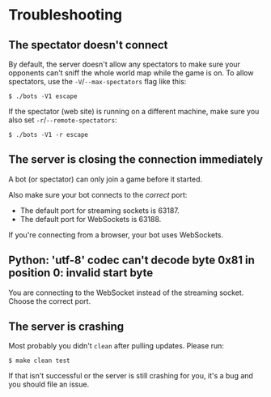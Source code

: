 # Troubleshooting

## The spectator doesn't connect

By default, the server doesn't allow any spectators to make sure your
opponents can't sniff the whole world map while the game is on.
To allow spectators, use the `-V`/`--max-spectators` flag like this:

	$ ./bots -V1 escape

If the spectator (web site) is running on a different machine, make sure
you also set `-r`/`--remote-spectators`:

	$ ./bots -V1 -r escape

## The server is closing the connection immediately

A bot (or spectator) can only join a game before it started.

Also make sure your bot connects to the *correct* port:

* The default port for streaming sockets is 63187.
* The default port for WebSockets is 63188.

If you're connecting from a browser, your bot uses WebSockets.

## Python: 'utf-8' codec can't decode byte 0x81 in position 0: invalid start byte

You are connecting to the WebSocket instead of the streaming socket.
Choose the correct port.

## The server is crashing

Most probably you didn't `clean` after pulling updates. Please run:

	$ make clean test

If that isn't successful or the server is still crashing for you, it's a bug
and you should file an issue.
